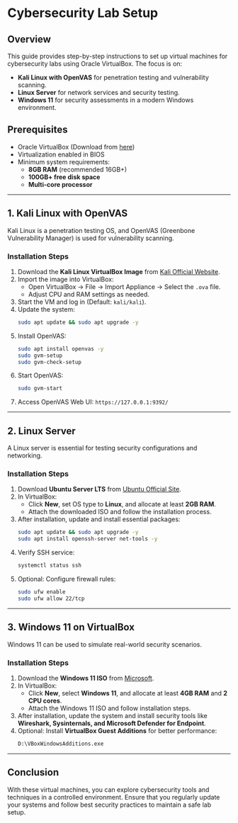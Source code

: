 # Cybersecurity Lab Setup

## Overview
This guide provides step-by-step instructions to set up virtual machines for cybersecurity labs using Oracle VirtualBox. The focus is on:
- **Kali Linux with OpenVAS** for penetration testing and vulnerability scanning.
- **Linux Server** for network services and security testing.
- **Windows 11** for security assessments in a modern Windows environment.

## Prerequisites
- Oracle VirtualBox (Download from [here](https://www.virtualbox.org/))
- Virtualization enabled in BIOS
- Minimum system requirements:
  - **8GB RAM** (recommended 16GB+)
  - **100GB+ free disk space**
  - **Multi-core processor**

---

## 1. Kali Linux with OpenVAS
Kali Linux is a penetration testing OS, and OpenVAS (Greenbone Vulnerability Manager) is used for vulnerability scanning.

### Installation Steps
1. Download the **Kali Linux VirtualBox Image** from [Kali Official Website](https://www.kali.org/get-kali/#kali-virtual-machines).
2. Import the image into VirtualBox:
   - Open VirtualBox → File → Import Appliance → Select the `.ova` file.
   - Adjust CPU and RAM settings as needed.
3. Start the VM and log in (Default: `kali/kali`).
4. Update the system:
   ```sh
   sudo apt update && sudo apt upgrade -y
   ```
5. Install OpenVAS:
   ```sh
   sudo apt install openvas -y
   sudo gvm-setup
   sudo gvm-check-setup
   ```
6. Start OpenVAS:
   ```sh
   sudo gvm-start
   ```
7. Access OpenVAS Web UI: `https://127.0.0.1:9392/`

---

## 2. Linux Server
A Linux server is essential for testing security configurations and networking.

### Installation Steps
1. Download **Ubuntu Server LTS** from [Ubuntu Official Site](https://ubuntu.com/download/server).
2. In VirtualBox:
   - Click **New**, set OS type to **Linux**, and allocate at least **2GB RAM**.
   - Attach the downloaded ISO and follow the installation process.
3. After installation, update and install essential packages:
   ```sh
   sudo apt update && sudo apt upgrade -y
   sudo apt install openssh-server net-tools -y
   ```
4. Verify SSH service:
   ```sh
   systemctl status ssh
   ```
5. Optional: Configure firewall rules:
   ```sh
   sudo ufw enable
   sudo ufw allow 22/tcp
   ```

---

## 3. Windows 11 on VirtualBox
Windows 11 can be used to simulate real-world security scenarios.

### Installation Steps
1. Download the **Windows 11 ISO** from [Microsoft](https://www.microsoft.com/en-us/software-download/windows11).
2. In VirtualBox:
   - Click **New**, select **Windows 11**, and allocate at least **4GB RAM** and **2 CPU cores**.
   - Attach the Windows 11 ISO and follow installation steps.
3. After installation, update the system and install security tools like **Wireshark, Sysinternals, and Microsoft Defender for Endpoint**.
4. Optional: Install **VirtualBox Guest Additions** for better performance:
   ```sh
   D:\VBoxWindowsAdditions.exe
   ```

---

## Conclusion
With these virtual machines, you can explore cybersecurity tools and techniques in a controlled environment. Ensure that you regularly update your systems and follow best security practices to maintain a safe lab setup.
